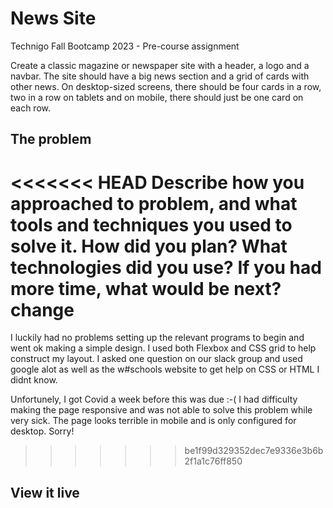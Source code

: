 # News Site

Technigo Fall Bootcamp 2023 - Pre-course assignment

Create a classic magazine or newspaper site with a header, a logo and a navbar. The site should have a big news section and a grid of cards with other news. On desktop-sized screens, there should be four cards in a row, two in a row on tablets and on mobile, there should just be one card on each row.

## The problem

<<<<<<< HEAD
Describe how you approached to problem, and what tools and techniques you used to solve it. How did you plan? What technologies did you use? If you had more time, what would be next?
change
=======
I luckily had no problems setting up the relevant programs to begin and went ok making a simple design. I used both Flexbox and CSS grid to help construct my layout. I asked one question on our slack group and used google alot as well as the w#schools website to get help on CSS or HTML I didnt know.

Unfortunely, I got Covid a week before this was due :-( I had difficulty making the page responsive and was not able to solve this problem while very sick. The page looks terrible in mobile and is only configured for desktop. Sorry!
>>>>>>> be1f99d329352dec7e9336e3b6b2f1a1c76ff850

## View it live


